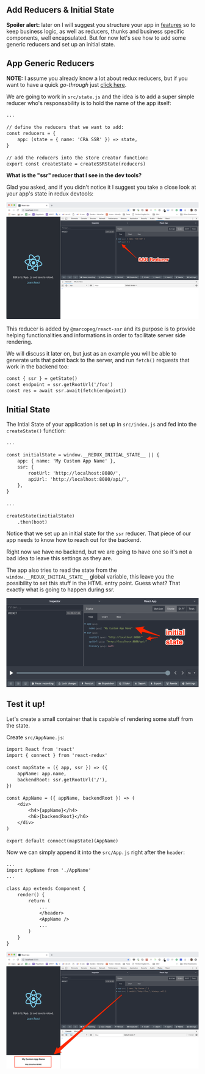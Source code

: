 ## Add Reducers & Initial State

**Spoiler alert:** later on I will suggest you structure your app in
[features](https://www.npmjs.com/package/react-redux-feature) so to keep business
logic, as well as reducers, thunks and business specific components, well encapsulated.
But for now let's see how to add some generic reducers and set up an initial state.

## App Generic Reducers

**NOTE:** I assume you already know a lot about redux reducers, but if you want to have
a quick _go-through_ just [click here](../articles/reducers.md).

We are going to work in `src/state.js` and the idea is to add a super simple reducer
who's responsability is to hold the name of the app itself:

    ...
    
    // define the reducers that we want to add:
    const reducers = {
        app: (state = { name: 'CRA SSR' }) => state,
    }

    // add the reducers into the store creator function:
    export const createState = createSSRState(reducers)

**What is the "ssr" reducer that I see in the dev tools?**

Glad you asked, and if you didn't notice it I suggest you take a close look at your
app's state in redux devtools:

![the ssr reducer](../images/create-react-app-ssr__ssr-reducer.png)

This reducer is added by `@marcopeg/react-ssr` and its purpose is to provide helping
functionalities and informations in order to facilitate server side rendering.

We will discuss it later on, but just as an example you will be able to generate
urls that point back to the server, and run `fetch()` requests that work in the
backend too:

    const { ssr } = getState()
    const endpoint = ssr.getRootUrl('/foo')
    const res = await ssr.await(fetch(endpoint))

## Initial State

The Intial State of your application is set up in `src/index.js` and fed into
the `createState()` function:

    ...

    const initialState = window.__REDUX_INITIAL_STATE__ || {
        app: { name: 'My Custom App Name' },
        ssr: {
            rootUrl: 'http://localhost:8080/',
            apiUrl: 'http://localhost:8080/api/',
        },
    }

    ...

    createState(initialState)
        .then(boot)

Notice that we set up an initial state for the `ssr` reducer. That piece of our
app needs to know how to reach out for the backend.

Right now we have no backend, but we are going to have one so it's not a bad idea
to leave this settings as they are.

The app also tries to read the state from the `window.__REDUX_INITIAL_STATE__` global
variable, this leave you the possibility to set this stuff in the HTML entry point.
Guess what? That exactly what is going to happen during ssr.

![initial state](../images/react-ssr__initial-state.png)

## Test it up!

Let's create a small container that is capable of rendering some stuff from the state.  

Create `src/AppName.js`:

    import React from 'react'
    import { connect } from 'react-redux'

    const mapState = ({ app, ssr }) => ({
        appName: app.name,
        backendRoot: ssr.getRootUrl('/'),
    })

    const AppName = ({ appName, backendRoot }) => (
        <div>
            <h4>{appName}</h4>
            <h6>{backendRoot}</h6>
        </div>
    )

    export default connect(mapState)(AppName)

Now we can simply append it into the `src/App.js` right after the `header`:

    ...
    import AppName from './AppName'
    ...

    class App extends Component {
        render() {
            return (
                ...
                </header>
                <AppName />
                ...
            )
        }
    }

![test-redux](../images/create-react-app-ssr__test-redux.png)
